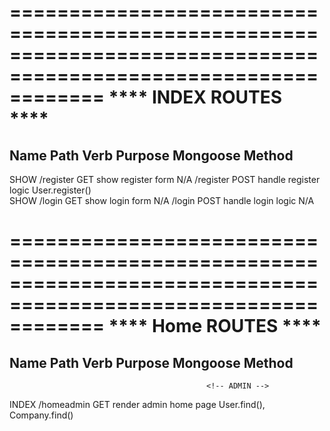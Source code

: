 ================================================================================================================
                                    ****          INDEX ROUTES          ****
================================================================================================================
Name            Path                 Verb        Purpose                                Mongoose Method
----------------------------------------------------------------------------------------------------------------
SHOW            /register            GET         show register form                     N/A
                /register            POST        handle register logic                  User.register()  
SHOW            /login               GET         show login form                        N/A
                /login               POST        handle login logic                     N/A

================================================================================================================
                                    ****          Home ROUTES          ****
================================================================================================================
Name            Path                 Verb        Purpose                                Mongoose Method
----------------------------------------------------------------------------------------------------------------
                                                <!-- ADMIN -->
INDEX           /homeadmin           GET        render admin home page                  User.find(), Company.find()
                                                <!-- OTHERS -->
